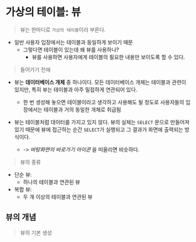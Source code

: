 # 가상의 테이블: 뷰

> 뷰는 한마디로 `가상의 테이블`이라 부른다.

- 일반 사용자 입장에서는 테이블과 동일하게 보이기 때문
  - 그렇다면 테이블이 있는데 왜 뷰를 사용하나?
    - 뷰를 사용하면 사용자에게 테이블의 필요한 내용만 보이도록 할 수 있다.

> 들어가기 전에

- 뷰는 **데이터베이스 개체** 중 하나이다. 모든 데이터베이스 개체는 테이블과 관련이 있지만, 특히 뷰는 테이블과 아주 밀접하게 연관되어 있다.
  - 한 번 생성해 놓으면 테이블이라고 생각하고 사용해도 될 정도로 사용자들의 입장에서는 테이블과 거의 동일한 개체로 취급됨

- 뷰는 테이블처럼 데이터를 가지고 있지 않다. 뷰의 실체는 `SELECT` 문으로 만들어져 있기 때문에 뷰에 접근하는 순간 `SELECT`가 실행되고 그 결과가 화면에 출력되는 방식이다.
  - -> *바탕화면의 바로가기 아이콘* 을 떠올리면 비슷하다.

> 뷰의 종류

- 단순 뷰:
  - 하나의 테이블과 연관된 뷰
- 복합 뷰:
  - 두 개 이상의 테이블과 연관된 뷰

## 뷰의 개념

> 뷰의 기본 생성